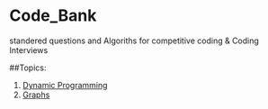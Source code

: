 # Code_Bank
standered questions and Algoriths for competitive coding & Coding Interviews

##Topics:
1. [Dynamic Programming](https://github.com/kanti170102041/Code_Bank/blob/alpha/Dynamic%20Programming/README.md)
2. [Graphs](https://github.com/kanti170102041/Code_Bank/blob/alpha/Graphs/README.md)
